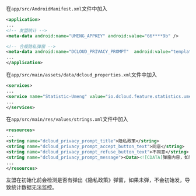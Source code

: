 
在`app/src/AndroidManifest.xml`文件中加入
```xml
<application>
...
<!-- 友盟统计 -->
<meta-data android:name="UMENG_APPKEY" android:value="66****9b" />

<!-- 合规隐私弹窗 -->
<meta-data android:name="DCLOUD_PRIVACY_PROMPT"  android:value="template"/>
...
</application>
```
在`app/src/main/assets/data/dcloud_properties.xml`文件中加入
```xml
<services>
...
<service name="Statistic-Umeng" value="io.dcloud.feature.statistics.umeng.StatisticsBootImpl"/>
...
</services>
```
在`app/src/main/res/values/strings.xml`文件中加入
```xml
<resources>
...
<string name="dcloud_privacy_prompt_title">隐私政策</string>  
<string name="dcloud_privacy_prompt_accept_button_text">同意</string>  
<string name="dcloud_privacy_prompt_refuse_button_text">不同意</string>  
<string name="dcloud_privacy_prompt_message"><Data><![CDATA[弹窗内容，如果内容中有富文本，请将内容放入cdata下，如当前配置]]></Data></string>
...
</resources>
```
友盟在初始化前会检测是否有弹出《隐私政策》弹窗，如果未弹，不会初始发，导致统计数据无法监控。